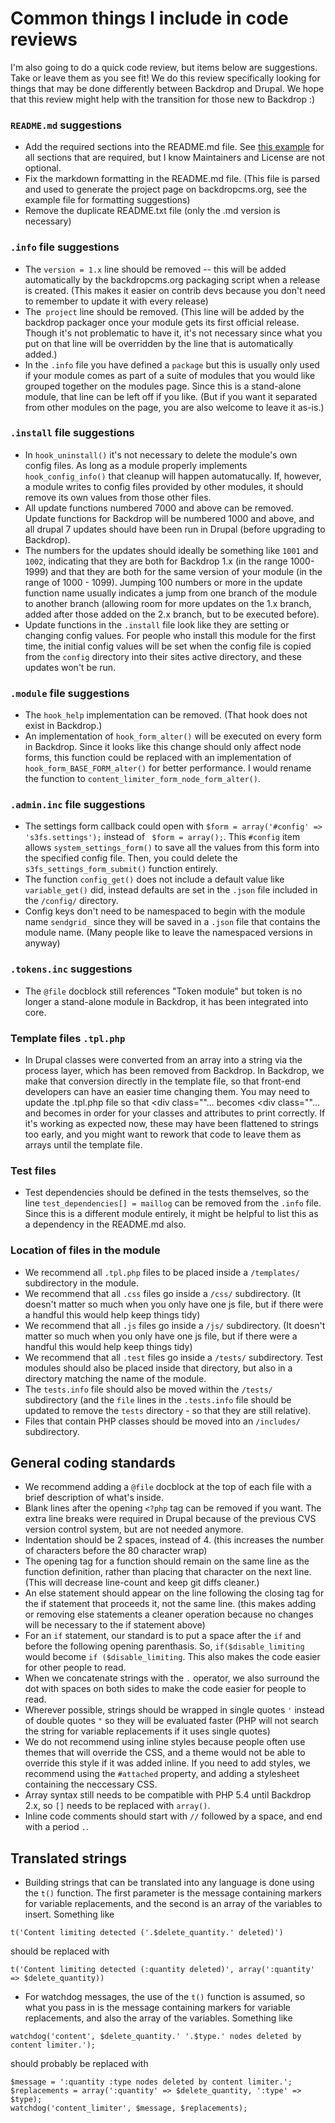 # Common things I include in code reviews

I'm also going to do a quick code review, but items below are suggestions. Take or leave them as you see fit! We do this review specifically looking for things that may be done differently between Backdrop and Drupal. We hope that this review might help with the transition for those new to Backdrop :)


### `README.md` suggestions

* Add the required sections into the README.md file. See [this example](https://github.com/backdrop-ops/contrib/blob/main/examples/README.md) for all sections that are required, but I know Maintainers and License are not optional.
* Fix the markdown formatting in the README.md file. (This file is parsed and used to generate the project page on backdropcms.org, see the example file for formatting suggestions)
* Remove the duplicate README.txt file (only the .md version is necessary)


### `.info` file suggestions

* The `version = 1.x` line should be removed -- this will be added automatically by the backdropcms.org packaging script when a release is created. (This makes it easier on contrib devs because you don't need to remember to update it with every release)
* The` project` line should be removed. (This line will be added by the backdrop packager once your module gets its first official release. Though it's not problematic to have it, it's not necessary since what you put on that line will be overridden by the line that is automatically added.)
* In the `.info` file you have defined a `package` but this is usually only used if your module comes as part of a suite of modules that you would like grouped together on the modules page. Since this is a stand-alone module, that line can be left off if you like. (But if you want it separated from other modules on the page, you are also welcome to leave it as-is.)


###  `.install` file suggestions

* In `hook_uninstall()` it's not necessary to delete the module's own config files. As long as a module properly implements `hook_config_info()` that cleanup will happen automatucally.  If, however, a module writes to config files provided by other modules, it should remove its own values from those other files.
* All update functions numbered 7000 and above can be removed. Update functions for Backdrop will be numbered 1000 and above, and all drupal 7 updates should have been run in Drupal (before upgrading to Backdrop).
* The numbers for the updates should ideally be something like `1001` and `1002`, indicating that they are both for Backdrop 1.x (in the range 1000-1999) and that they are both for the same version of your module (in the range of 1000 - 1099). Jumping 100 numbers or more in the update function name usually indicates a jump from one branch of the module to another branch (allowing room for more updates on the 1.x branch, added after those added on the 2.x branch, but to be executed before).
* Update functions in the `.install` file look like they are setting or changing config values. For people who install this module for the first time, the initial config values will be set when the config file is copied from the `config` directory into their sites active directory, and these updates won't be run.


### `.module` file suggestions

* The `hook_help` implementation can be removed. (That hook does not exist in Backdrop.)
* An implementation of `hook_form_alter()` will be executed on every form in Backdrop. Since it looks like this change should only affect node forms, this function could be replaced with an implementation of `hook_form_BASE_FORM_alter()` for better performance. I would rename the function to `content_limiter_form_node_form_alter()`.


### `.admin.inc` file suggestions

* The settings form callback could open with `$form = array('#config' => 's3fs.settings');` instead of ` $form = array();`. This `#config` item allows `system_settings_form()` to save all the values from this form into the specified config file. Then, you could delete the `s3fs_settings_form_submit()` function entirely.
* The function `config_get()` does not include a default value like `variable_get()` did, instead defaults are set in the `.json` file included in the `/config/` directory.
* Config keys don't need to be namespaced to begin with the module name `sendgrid_` since they will be saved in a `.json` file that contains the module name. (Many people like to leave the namespaced versions in anyway)


### `.tokens.inc` suggestions

* The `@file` docblock still references "Token module" but token is no longer a stand-alone module in Backdrop, it has been integrated into core.


### Template files `.tpl.php`

* In Drupal classes were converted from an array into a string via the process layer, which has been removed from Backdrop. In Backdrop, we make that conversion directly in the template file, so that front-end developers can have an easier time changing them. You may need to update the .tpl.php file so that <div class="<?php print $classes; ?>"... becomes <div class="<?php print implode(' ', $classes); ?>"... and <?php print $attributes; ?> becomes <?php print backdrop_attributes($attributes); ?> in order for your classes and attributes to print correctly. If it's working as expected now, these may have been flattened to strings too early, and you might want to rework that code to leave them as arrays until the template file.


### Test files

* Test dependencies should be defined in the tests themselves, so the line `test_dependencies[] = maillog` can be removed from the `.info` file. Since this is a different module entirely, it might be helpful to list this as a dependency in the README.md also.


### Location of files in the module

* We recommend all `.tpl.php` files to be placed inside a `/templates/` subdirectory in the module.
* We recommend that all `.css` files go inside a  `/css/` subdirectory. (It doesn't matter so much when you only have one js file, but if there were a handful this would help keep things tidy)
* We recommend that all `.js` files go inside a  `/js/` subdirectory. (It doesn't matter so much when you only have one js file, but if there were a handful this would help keep things tidy)
* We recommend that all `.test` files go inside a  `/tests/` subdirectory. Test modules should also be placed inside that directory, but also in a directory matching the name of the module.
* The `tests.info` file should also be moved within the `/tests/` subdirectory (and the `file` lines in the `.tests.info` file should be updated to remove the `tests` directory - so that they are still relative).
* Files that contain PHP classes should be moved into an `/includes/` subdirectory.


## General coding standards

* We recommend adding a `@file` docblock at the top of each file with a brief description of what's inside.
* Blank lines after the opening `<?php` tag can be removed if you want. The extra line breaks were required in Drupal because of the previous CVS version control system, but are not needed anymore.
* Indentation should be 2 spaces, instead of 4. (this increases the number of characters before the 80 character wrap)
* The opening tag for a function should remain on the same line as the function definition, rather than placing that character on the next line. (This will decrease line-count and keep git diffs cleaner.)
* An else statement should appear on the line following the closing tag for the if statement that proceeds it, not the same line. (this makes adding or removing else statements a cleaner operation because no changes will be necessary to the if statement above)
* For an `if` statement, our standard is to put a space after the `if` and before the following opening parenthasis. So, `if($disable_limiting` would become `if ($disable_limiting`. This also makes the code easier for other people to read.
* When we concatenate strings with the `.` operator, we also surround the dot with spaces on both sides to make the code easier for people to read.
* Wherever possible, strings should be wrapped in single quotes `'` instead of double quotes `"` so they will be evaluated faster (PHP will not search the string for variable replacements if it uses single quotes)
* We do not recommend using inline styles because people often use themes that will override the CSS, and a theme would not be able to override this style if it was added inline. If you need to add styles, we recommend using the `#attached` property, and adding a stylesheet containing the neccessary CSS.
* Array syntax still needs to be compatible with PHP 5.4 until Backdrop 2.x, so `[]` needs to be replaced with `array()`.
* Inline code comments should start with `//` followed by a space, and end with a period `.`.


## Translated strings

* Building strings that can be translated into any language is done using the `t()` function. The first parameter is the message containing markers for variable replacements, and the second is an array of the variables to insert. Something like
```
t('Content limiting detected ('.$delete_quantity.' deleted)')
```
should be replaced with
```
t('Content limiting detected (:quantity deleted)', array(':quantity' => $delete_quantity))
```
* For watchdog messages, the use of the `t()` function is assumed, so what you pass in is the message containing markers for variable replacements, and also the array of the variables.  Something like
```
watchdog('content', $delete_quantity.' '.$type.' nodes deleted by content limiter.');
```
should probably be replaced with
```
$message = ':quantity :type nodes deleted by content limiter.';
$replacements = array(':quantity' => $delete_quantity, ':type' => $type);
watchdog('content_limiter', $message, $replacements);
```

